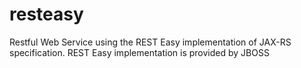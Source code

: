 resteasy
========

Restful Web Service using the REST Easy implementation of JAX-RS specification. REST Easy implementation is provided by JBOSS
